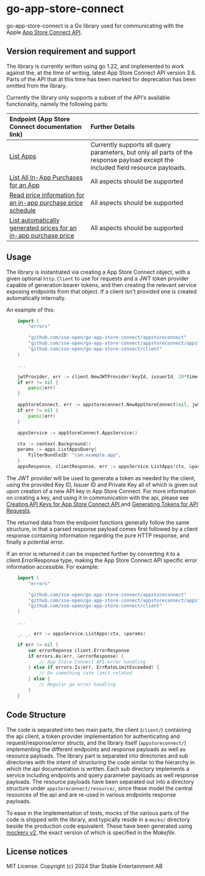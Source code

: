 # go-app-store-connect

go-app-store-connect is a Go library used for communicating with the Apple [App Store Connect API](https://developer.apple.com/documentation/appstoreconnectapi).

## Version requirement and support

The library is currently written using go 1.22, and implemented to work against the, at the time of writing, latest App Store Connect API version 3.6.
Parts of the API that at this time has been marked for deprecation has been omitted from the library.

Currently the library only supports a subset of the API's available functionality, namely the following parts:

| Endpoint (App Store Connect documentation link)                           | Further Details |
|:--------------------------------------------------------------------------|:---------------------------------------------------------------------------------------------|
| [List Apps](https://developer.apple.com/documentation/appstoreconnectapi) | Currently supports all query parameters, but only all parts of the response payload except the included field resource payloads. |
| [List All In-App Purchases for an App](https://developer.apple.com/documentation/appstoreconnectapi/get-v1-apps-_id_-inapppurchasesv2)    | All aspects should be supported |
| [Read price information for an in-app purchase price schedule](https://developer.apple.com/documentation/appstoreconnectapi/get-v1-inapppurchasepriceschedules-_id_-manualprices) | All aspects should be supported |
| [List automatically generated prices for an in-app purchase price](https://developer.apple.com/documentation/appstoreconnectapi/get-v1-inapppurchasepriceschedules-_id_-automaticprices) | All aspects should be supported |

## Usage

The library is instantiated via creating a App Store Connect object, with a given optional `http.Client` to use for requests and a JWT token provider capable of generation bearer tokens, and then creating the relevant service exposing endpoints from that object. If a client isn't provided one is created automatically internally.

An example of this:
```go
    import (
	    "errors"

	    "github.com/sse-open/go-app-store-connect/appstoreconnect"
	    "github.com/sse-open/go-app-store-connect/appstoreconnect/apps"
	    "github.com/sse-open/go-app-store-connect/client"
    )

    ...

	jwtProvider, err := client.NewJWTProvider(keyId, issuerId, 20*time.Minute, privateKeyData)
	if err != nil {
		panic(err)
	}

	appStoreConnect, err := appstoreconnect.NewAppStoreConnect(nil, jwtProvider)
	if err != nil {
		panic(err)
	}

	appsService := appStoreConnect.AppsService()

    ctx := context.Background()
	params := apps.ListAppsQuery{
		FilterBundleID: "com.example.app",
	}
	appsResponse, clientResponse, err := appsService.ListApps(ctx, &params)
```

The JWT provider will be used to generate a token as needed by the client, using the provided Key ID, Issuer ID and Private Key all of which is given out upon creation of a new API key in App Store Connect. For more information on creating a key, and using it in communication with the api, please see [Creating API Keys for App Store Connect API
](https://developer.apple.com/documentation/appstoreconnectapi/creating-api-keys-for-app-store-connect-api) and [Generating Tokens for API Requests](https://developer.apple.com/documentation/appstoreconnectapi/generating-tokens-for-api-requests).

The returned data from the endpoint functions generally follow the same structure, in that a parsed response payload comes first followed by a client response containing information regarding the pure HTTP response, and finally a potential error.

If an error is returned it can be inspected further by converting it to a client.ErrorResponse type, making the App Store Connect API specific error information accessible. For example:
```go
    import (
	    "errors"

	    "github.com/sse-open/go-app-store-connect/appstoreconnect"
	    "github.com/sse-open/go-app-store-connect/appstoreconnect/apps"
	    "github.com/sse-open/go-app-store-connect/client"
    )

    ...

	_, _, err := appsService.ListApps(ctx, &params)

    if err != nil {
        var errorReponse client.ErrorResponse
        if errors.As(err, &errorResponse) {
            // App Store Connect API error handling
        } else if errors.Is(err, ErrRateLimitExceeded) {
            // Do something rate limit related
        } else {
            // Regular go error handling
        }
    }
```

## Code Structure

The code is separated into two main parts, the client (`client/`) containing the api client, a token provider implementation for authenticating and request/response/error structs, and the library itself (`appstoreconnect/`) implementing the different endpoints and response payloads as well as resource payloads.
The library part is separated into directories and sub directories with the intent of structuring the code similar to the hierarchy in which the api documentation is written. Each sub directory implements a service including endpoints and query parameter payloads as well response payloads.
The resource payloads have been separated out into a directory structure under `appstoreconnect/resource/`, since these model the central resources of the api and are re-used in various endpoints response payloads.

To ease in the implementation of tests, mocks of the various parts of the code is shipped with the library, and typically reside in a `mocks/` directory beside the production code equivalent.
These have been generated using [mockery v2](https://github.com/vektra/mockery), the exact version of which is specified in the *Makefile*.

## License notices
MIT License. Copyright (c) 2024 Star Stable Entertainment AB